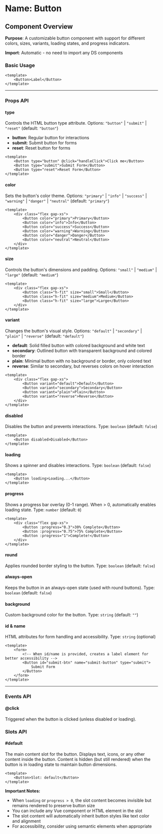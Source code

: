 # Name: Button
## Component Overview

**Purpose**: A customizable button component with support for different colors, sizes, variants, loading states, and progress indicators.

**Import**: Automatic - no need to import any DS components

### Basic Usage

```vue
<template>
    <Button>Label</Button>
</template>
```

---

### Props API

#### type
Controls the HTML button type attribute. Options: `"button"` | `"submit"` | `"reset"` (default: `"button"`)

- **button**: Regular button for interactions
- **submit**: Submit button for forms
- **reset**: Reset button for forms

```vue
<template>
    <Button type="button" @click="handleClick">Click me</Button>
    <Button type="submit">Submit Form</Button>
    <Button type="reset">Reset Form</Button>
</template>
```

#### color
Sets the button's color theme. Options: `"primary"` | `"info"` | `"success"` | `"warning"` | `"danger"` | `"neutral"` (default: `"primary"`)

```vue
<template>
    <div class="flex gap-xs">
        <Button color="primary">Primary</Button>
        <Button color="info">Info</Button>
        <Button color="success">Success</Button>
        <Button color="warning">Warning</Button>
        <Button color="danger">Danger</Button>
        <Button color="neutral">Neutral</Button>
    </div>
</template>
```

#### size
Controls the button's dimensions and padding. Options: `"small"` | `"medium"` | `"large"` (default: `"medium"`)

```vue
<template>
    <div class="flex gap-xs">
        <Button class="h-fit" size="small">Small</Button>
        <Button class="h-fit" size="medium">Medium</Button>
        <Button class="h-fit" size="large">Large</Button>
    </div>
</template>
```

#### variant
Changes the button's visual style. Options: `"default"` | `"secondary"` | `"plain"` | `"reverse"` (default: `"default"`)

- **default**: Solid filled button with colored background and white text
- **secondary**: Outlined button with transparent background and colored border
- **plain**: Minimal button with no background or border, only colored text
- **reverse**: Similar to secondary, but reverses colors on hover interaction

```vue
<template>
    <div class="flex gap-xs">
        <Button variant="default">Default</Button>
        <Button variant="secondary">Secondary</Button>
        <Button variant="plain">Plain</Button>
        <Button variant="reverse">Reverse</Button>
    </div>
</template>
```

#### disabled
Disables the button and prevents interactions. Type: `boolean` (default: `false`)

```vue
<template>
    <Button disabled>Disabled</Button>
</template>
```

#### loading
Shows a spinner and disables interactions. Type: `boolean` (default: `false`)

```vue
<template>
    <Button loading>Loading...</Button>
</template>
```

#### progress
Shows a progress bar overlay (0-1 range). When > 0, automatically enables loading state. Type: `number` (default: `0`)

```vue
<template>
    <div class="flex gap-xs">
        <Button :progress="0.3">30% Complete</Button>
        <Button :progress="0.75">75% Complete</Button>
        <Button :progress="1">Complete!</Button>
    </div>
</template>
```

#### round
Applies rounded border styling to the button. Type: `boolean` (default: `false`)

#### always-open
Keeps the button in an always-open state (used with round buttons). Type: `boolean` (default: `false`)

#### background
Custom background color for the button. Type: `string` (default: `""`)

#### id & name
HTML attributes for form handling and accessibility. Type: `string` (optional)

```vue
<template>
    <form>
        <!-- When id/name is provided, creates a label element for better accessibility -->
        <Button id="submit-btn" name="submit-button" type="submit">
            Submit Form
        </Button>
    </form>
</template>
```

---

### Events API

#### @click
Triggered when the button is clicked (unless disabled or loading).

### Slots API

#### #default
The main content slot for the button. Displays text, icons, or any other content inside the button. Content is hidden (but still rendered) when the button is in loading state to maintain button dimensions.

```vue
<template>
    <Button>Slot: default</Button>
</template>
```

**Important Notes:**
- When `loading` or `progress > 0`, the slot content becomes invisible but remains rendered to preserve button size
- You can include any Vue component or HTML element in the slot
- The slot content will automatically inherit button styles like text color and alignment
- For accessibility, consider using semantic elements when appropriate